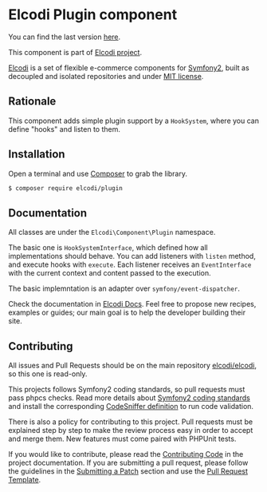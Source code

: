 Elcodi Plugin component
=======================
You can find the last version [here](https://github.com/elcodi/plugin).

This component is part of [Elcodi project](https://github.com/elcodi).

[Elcodi](http://elcodi.io) is a set of flexible e-commerce components for [Symfony2](http://symfony.com), built as decoupled and isolated repositories and under [MIT license](http://opensource.org/licenses/MIT).

Rationale
---------
This component adds simple plugin support by a `HookSystem`, where you can define "hooks" and listen to them. 

Installation
------------
Open a terminal and use [Composer](https://getcomposer.org/download) to grab the library.
``` bash
$ composer require elcodi/plugin
```

Documentation
-------------
All classes are under the `Elcodi\Component\Plugin` namespace.

The basic one is `HookSystemInterface`, which defined how all implementations should behave. You can add listeners 
with `listen` method, and execute hooks with `execute`. Each listener receives an `EventInterface` with the current 
context and content passed to the execution.

The basic implemntation is an adapter over `symfony/event-dispatcher`.

Check the documentation in [Elcodi Docs](http://docs.elcodi.io). Feel free to propose new recipes, examples or guides; our main goal is to help the developer building their site.

Contributing
------------
All issues and Pull Requests should be on the main repository [elcodi/elcodi](https://github.com/elcodi/elcodi), so this one is read-only.

This projects follows Symfony2 coding standards, so pull requests must pass phpcs checks. Read more details about [Symfony2 coding standards](http://symfony.com/doc/current/contributing/code/standards.html) and install the corresponding [CodeSniffer definition](https://github.com/escapestudios/Symfony2-coding-standard) to run code validation.

There is also a policy for contributing to this project. Pull requests must be explained step by step to make the review process easy in order to accept and merge them. New features must come paired with PHPUnit tests.

If you would like to contribute, please read the [Contributing Code][1] in the project documentation. If you are submitting a pull request, please follow the guidelines in the [Submitting a Patch][2] section and use the [Pull Request Template][3].

[1]: http://symfony.com/doc/current/contributing/code/index.html
[2]: http://symfony.com/doc/current/contributing/code/patches.html#check-list
[3]: http://symfony.com/doc/current/contributing/code/patches.html#make-a-pull-request
